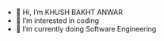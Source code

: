 - 👋 Hi, I’m KHUSH BAKHT ANWAR 
- 👀 I’m interested in coding 
- 🌱 I’m currently doing Software Engineering 
